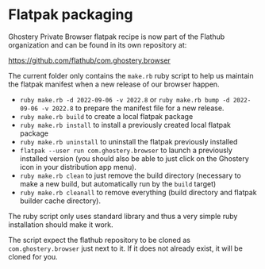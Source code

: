 # Flatpak packaging

Ghostery Private Browser flatpak recipe is now part of the Flathub
organization and can be found in its own repository at:

https://github.com/flathub/com.ghostery.browser

The current folder only contains the `make.rb` ruby script to help us maintain
the flatpak manifest when a new release of our browser happen.

- `ruby make.rb -d 2022-09-06 -v 2022.8` or `ruby make.rb bump -d 2022-09-06
  -v 2022.8` to prepare the manifest file for a new release.
- `ruby make.rb build` to create a local flatpak package
- `ruby make.rb install` to install a previously created local flatpak package
- `ruby make.rb uninstall` to uninstall the flatpak previously installed
- `flatpak --user run com.ghostery.browser` to launch a previously installed
  version (you should also be able to just click on the Ghostery icon in your
  distribution app menu).
- `ruby make.rb clean` to just remove the build directory (necessary to make a
  new build, but automatically run by the `build` target)
- `ruby make.rb cleanall` to remove everything (build directory and flatpak
  builder cache directory).

The ruby script only uses standard library and thus a very simple ruby
installation should make it work.

The script expect the flathub repository to be cloned as
`com.ghostery.browser` just next to it. If it does not already exist, it will
be cloned for you.
